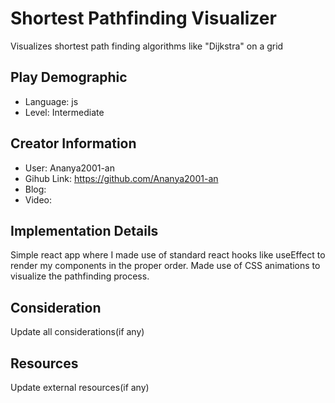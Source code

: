 # Shortest Pathfinding Visualizer

Visualizes shortest path finding algorithms like "Dijkstra" on a grid

## Play Demographic

- Language: js
- Level: Intermediate

## Creator Information

- User: Ananya2001-an
- Gihub Link: https://github.com/Ananya2001-an
- Blog: 
- Video: 

## Implementation Details

Simple react app where I made use of standard react hooks like useEffect to render my components in the proper order. Made use of CSS animations to visualize the pathfinding process.   

## Consideration

Update all considerations(if any)

## Resources

Update external resources(if any)

